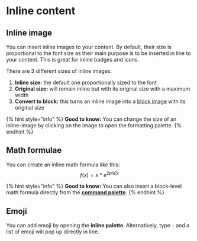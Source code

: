 # Inline content

## Inline image

You can insert inline images to your content. By default, their size is proportional to the font size as their main purpose is to be inserted in line to your content. This is great for inline badges and icons.‌

There are 3 different sizes of inline images:‌

1. **Inline size:** the default one proportionally sized to the font
2. **Original size:** will remain inline but with its original size with a maximum width
3. **Convert to block:** this turns an inline image into a [block image](with-command-palette.md#quote-1) with its original size

{% hint style="info" %}
**Good to know:** You can change the size of an inline-image by clicking on the image to open the formatting palette.
{% endhint %}

## Math formulae

You can create an inline math formula like this: $$f(x) = x * e^{2 pi i \xi x}$$

{% hint style="info" %}
**Good to know:** You can also insert a block-level math formula directly from the [**command palette**](with-command-palette.md#math-equation).
{% endhint %}

## Emoji <a href="emojis" id="emojis"></a>

You can add emoji by opening the **inline palette**. Alternatively, type `:` and a list of emoji will pop up directly in line.
